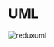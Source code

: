# UML
![reduxuml](https://user-images.githubusercontent.com/71462092/135956603-a973c480-ab36-4d3e-ad41-dfd960aabb7f.jpg)

